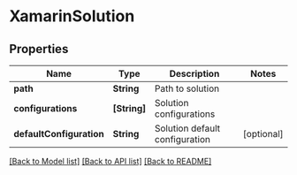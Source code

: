 # XamarinSolution

## Properties
Name | Type | Description | Notes
------------ | ------------- | ------------- | -------------
**path** | **String** | Path to solution | 
**configurations** | **[String]** | Solution configurations | 
**defaultConfiguration** | **String** | Solution default configuration | [optional] 

[[Back to Model list]](../README.md#documentation-for-models) [[Back to API list]](../README.md#documentation-for-api-endpoints) [[Back to README]](../README.md)


